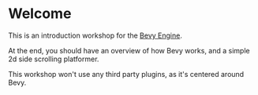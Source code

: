# Welcome

This is an introduction workshop for the [Bevy Engine](https://bevyengine.org).

At the end, you should have an overview of how Bevy works, and a simple 2d side scrolling platformer.

This workshop won't use any third party plugins, as it's centered around Bevy.
